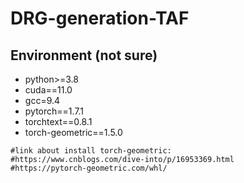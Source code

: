# DRG-generation-TAF

## Environment (not sure)
- python>=3.8
- cuda==11.0
- gcc=9.4
- pytorch==1.7.1
- torchtext==0.8.1
- torch-geometric==1.5.0

```
#link about install torch-geometric:
#https://www.cnblogs.com/dive-into/p/16953369.html
#https://pytorch-geometric.com/whl/
```
